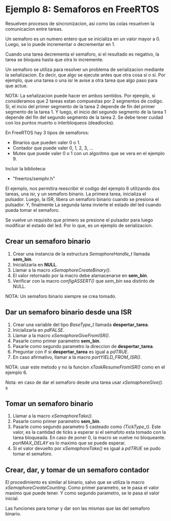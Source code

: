# Ejemplo 8: Semaforos en FreeRTOS

Resuelven procesos de sincronizacion, asi como las colas resuelven la comunicacion entre tareas.

Un semaforo es un numero entero que se inicializa en un valor mayor a 0. Luego, se lo puede incrementar o decrementar en 1.

Cuando una tarea decrementa el semaforo, si el resultado es negativo, la tarea se bloquea hasta que otra lo incremente.

Un semaforo se utiliza para resolver un problema de serializacion mediante la señalizacion. Es decir, que algo se ejecute antes que otra cosa si o si. Por ejemplo, que una tarea o una isr le avise a otra tarea que algo paso para que actue.

NOTA: La señalizacion puede hacer en ambos sentidos. Por ejemplo, si consideramos que 2 tareas estan compuestas por 2 segmentos de codigo. Si, el incio del primer segmento de la tarea 2 depende de fin del primer segmento de la tarea 1. Y luego, el inicio del segundo segmento de la tarea 1 depende del fin del segundo segmento de la tarea 2. Se debe tener cuidad con los puntos muerto o interbloqueos (deadlocks).

En FreeRTOS hay 3 tipos de semaforos:

- Binarios que pueden valer 0 o 1.
- Contador que puede valer 0, 1, 2, 3, ...
- Mutex que puede valer 0 o 1 con un algoritmo que se vera en el ejemplo 9.

Incluir la biblioteca:

- "freertos/semphr.h"

El ejemplo, nos permitira reescribir el codigo del ejemplo 6 utilizando dos tareas, una isr, y un semaforo binario. La primera tarea, inicializa el pulsador. Luego, la ISR, libera un semaforo binario cuando se presiona el pulsador. Y, finalmente La segunda tarea invierte el estado del led cuando pueda tomar el semaforo.

Se vuelve un requisito que primero se presione el pulsador para luego modificar el estado del led. Por lo que, es un ejemplo de serializacion.

## Crear un semaforo binario

1. Crear una instancia de la estructura _SemaphoreHandle_t_ llamada **sem_bin**.
2. Inicializarla en **NULL**.
3. Llamar a la macro _xSemaphoreCreateBinary()_.
4. El valor retornado por la macro debe alamacenarse en **sem_bin**.
5. Verificar con la macro _configASSERT()_ que _sem_bin_ sea distinto de NULL.

NOTA: Un semaforo binario siempre se crea tomado.

## Dar un semaforo binario desde una ISR

1. Crear una variable del tipo _BaseType_t_ llamada **despertar_tarea**.
2. Inicializarla en _pdFALSE_.
3. Llamar a la macro _xSemaphoreGiveFromISR()_.
4. Pasarle como primer parametro **sem_bin**.
5. Pasarle como segundo parametro la direccion de **despertar_tarea**.
6. Preguntar con if si **despertar_tarea** es igual a _pdTRUE_.
7. En caso afirmativo, llamar a la macro _portYIELD_FROM_ISR()_.

NOTA: usar este metodo y no la funcion _xTaskResumeFromISR()_ como en el ejemplo 6.

Nota: en caso de dar el semaforo desde una tarea usar _xSemaphoreGive()_.
s

## Tomar un semaforo binario

1. Llamar a la macro _xSemaphoreTake()_.
2. Pasarle como primer parametro **sem_bin**.
3. Pasarle como segundo parametro 5 casteado como _(TickType_t)_. Este valor, es la cantidad de ticks a esperar si el semafoto esta tomado con la tarea bloqueada. En caso de poner 0, la macro se vuelve no bloqueante. _portMAX_DELAY_ es lo maximo que se puede esperar.
4. Si el valor devuelto por _xSemaphoreTake()_ es igual a _pdTRUE_ se pudo tomar el semaforo.

## Crear, dar, y tomar de un semaforo contador

El procedimiento es similar al binario, salvo que se utiliza la macro _xSemaphoreCreateCounting_. Como primer parametro, se le pasa el valor maximo que puede tener. Y como segundo parametro, se le pasa el valor inicial.

Las funciones para tomar y dar son las mismas que las del semaforo binario.
